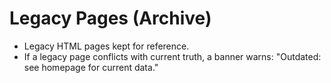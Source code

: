 # Legacy Pages (Archive)
- Legacy HTML pages kept for reference.
- If a legacy page conflicts with current truth, a banner warns:
  "Outdated: see homepage for current data."
